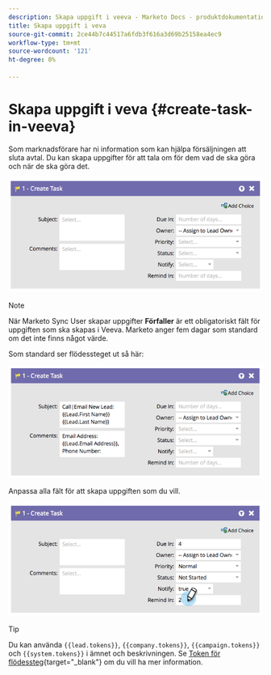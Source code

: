 ```yaml
---
description: Skapa uppgift i veeva - Marketo Docs - produktdokumentation
title: Skapa uppgift i veva
source-git-commit: 2ce44b7c44517a6fdb3f616a3d69b25158ea4ec9
workflow-type: tm+mt
source-wordcount: '121'
ht-degree: 0%

---
```


# Skapa uppgift i veva {#create-task-in-veeva}

Som marknadsförare har ni information som kan hjälpa försäljningen att sluta avtal. Du kan skapa uppgifter för att tala om för dem vad de ska göra och när de ska göra det.

![](assets/create-task-in-veeva-1.png)

>[!NOTE]
>
>När Marketo Sync User skapar uppgifter **Förfaller** är ett obligatoriskt fält för uppgiften som ska skapas i Veeva. Marketo anger fem dagar som standard om det inte finns något värde.

Som standard ser flödessteget ut så här:

![](assets/create-task-in-veeva-2.png)

Anpassa alla fält för att skapa uppgiften som du vill.

![](assets/create-task-in-veeva-3.png)

>[!TIP]
>
>Du kan använda `{{lead.tokens}}`, `{{company.tokens}}`, `{{campaign.tokens}}` och `{{system.tokens}}` i ämnet och beskrivningen. Se [Token för flödessteg](/help/marketo/product-docs/core-marketo-concepts/smart-campaigns/flow-actions/use-tokens-in-flow-steps.md){target=&quot;_blank&quot;} om du vill ha mer information.
